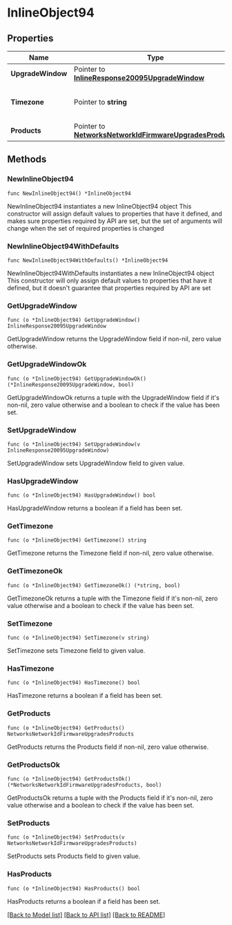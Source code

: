 # InlineObject94

## Properties

Name | Type | Description | Notes
------------ | ------------- | ------------- | -------------
**UpgradeWindow** | Pointer to [**InlineResponse20095UpgradeWindow**](InlineResponse20095UpgradeWindow.md) |  | [optional] 
**Timezone** | Pointer to **string** | The timezone for the network | [optional] 
**Products** | Pointer to [**NetworksNetworkIdFirmwareUpgradesProducts**](NetworksNetworkIdFirmwareUpgradesProducts.md) |  | [optional] 

## Methods

### NewInlineObject94

`func NewInlineObject94() *InlineObject94`

NewInlineObject94 instantiates a new InlineObject94 object
This constructor will assign default values to properties that have it defined,
and makes sure properties required by API are set, but the set of arguments
will change when the set of required properties is changed

### NewInlineObject94WithDefaults

`func NewInlineObject94WithDefaults() *InlineObject94`

NewInlineObject94WithDefaults instantiates a new InlineObject94 object
This constructor will only assign default values to properties that have it defined,
but it doesn't guarantee that properties required by API are set

### GetUpgradeWindow

`func (o *InlineObject94) GetUpgradeWindow() InlineResponse20095UpgradeWindow`

GetUpgradeWindow returns the UpgradeWindow field if non-nil, zero value otherwise.

### GetUpgradeWindowOk

`func (o *InlineObject94) GetUpgradeWindowOk() (*InlineResponse20095UpgradeWindow, bool)`

GetUpgradeWindowOk returns a tuple with the UpgradeWindow field if it's non-nil, zero value otherwise
and a boolean to check if the value has been set.

### SetUpgradeWindow

`func (o *InlineObject94) SetUpgradeWindow(v InlineResponse20095UpgradeWindow)`

SetUpgradeWindow sets UpgradeWindow field to given value.

### HasUpgradeWindow

`func (o *InlineObject94) HasUpgradeWindow() bool`

HasUpgradeWindow returns a boolean if a field has been set.

### GetTimezone

`func (o *InlineObject94) GetTimezone() string`

GetTimezone returns the Timezone field if non-nil, zero value otherwise.

### GetTimezoneOk

`func (o *InlineObject94) GetTimezoneOk() (*string, bool)`

GetTimezoneOk returns a tuple with the Timezone field if it's non-nil, zero value otherwise
and a boolean to check if the value has been set.

### SetTimezone

`func (o *InlineObject94) SetTimezone(v string)`

SetTimezone sets Timezone field to given value.

### HasTimezone

`func (o *InlineObject94) HasTimezone() bool`

HasTimezone returns a boolean if a field has been set.

### GetProducts

`func (o *InlineObject94) GetProducts() NetworksNetworkIdFirmwareUpgradesProducts`

GetProducts returns the Products field if non-nil, zero value otherwise.

### GetProductsOk

`func (o *InlineObject94) GetProductsOk() (*NetworksNetworkIdFirmwareUpgradesProducts, bool)`

GetProductsOk returns a tuple with the Products field if it's non-nil, zero value otherwise
and a boolean to check if the value has been set.

### SetProducts

`func (o *InlineObject94) SetProducts(v NetworksNetworkIdFirmwareUpgradesProducts)`

SetProducts sets Products field to given value.

### HasProducts

`func (o *InlineObject94) HasProducts() bool`

HasProducts returns a boolean if a field has been set.


[[Back to Model list]](../README.md#documentation-for-models) [[Back to API list]](../README.md#documentation-for-api-endpoints) [[Back to README]](../README.md)


